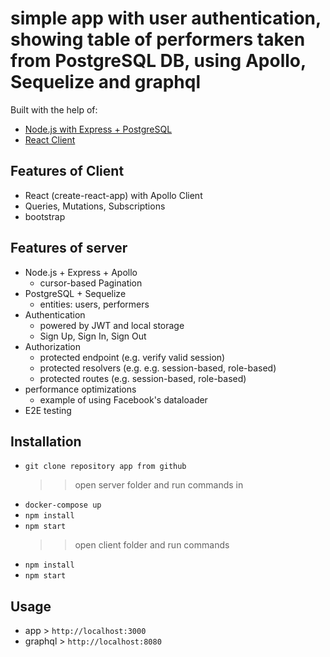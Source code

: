 # simple app with user authentication, showing table of performers taken from PostgreSQL DB, using Apollo, Sequelize and graphql

Built with the help of:

- [Node.js with Express + PostgreSQL](https://github.com/the-road-to-graphql/fullstack-apollo-express-postgresql-boilerplate)
- [React Client](https://github.com/the-road-to-graphql/fullstack-apollo-react-boilerplate)

## Features of Client

- React (create-react-app) with Apollo Client
- Queries, Mutations, Subscriptions
- bootstrap

## Features of server

- Node.js + Express + Apollo
  - cursor-based Pagination
- PostgreSQL + Sequelize
  - entities: users, performers
- Authentication
  - powered by JWT and local storage
  - Sign Up, Sign In, Sign Out
- Authorization
  - protected endpoint (e.g. verify valid session)
  - protected resolvers (e.g. e.g. session-based, role-based)
  - protected routes (e.g. session-based, role-based)
- performance optimizations
  - example of using Facebook's dataloader
- E2E testing

## Installation

- `git clone repository app from github`
  > > open server folder and run commands in
- `docker-compose up`
- `npm install`
- `npm start`
  > > open client folder and run commands
- `npm install`
- `npm start`

## Usage

- app > `http://localhost:3000`
- graphql > `http://localhost:8080`
